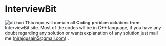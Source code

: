 # InterviewBit

![alt text](https://assets.interviewbit.com/assets/ib_logo_svg-c7ed205b9475b598a9f652d7045054fa26b491fa95cf098569fa41ee0ac34259.svg.gz)
This repo will contain all Coding problem solutions from InterviewBit site.
Most of the codes will be in  C++ language, if you have any doubt regarding any solution or wants explanation of any solution just mail me (nirajgusain5@gmail.com) .
